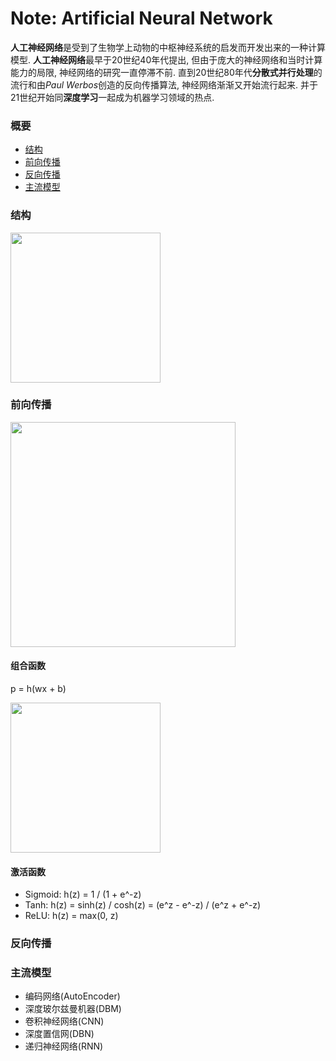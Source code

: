# Note: Artificial Neural Network
**人工神经网络**是受到了生物学上动物的中枢神经系统的启发而开发出来的一种计算模型.
**人工神经网络**最早于20世纪40年代提出, 但由于庞大的神经网络和当时计算能力的局限, 神经网络的研究一直停滞不前.
直到20世纪80年代**分散式并行处理**的流行和由*Paul Werbos*创造的反向传播算法, 神经网络渐渐又开始流行起来. 并于21世纪开始同**深度学习**一起成为机器学习领域的热点.

### 概要
* [结构](#结构)
* [前向传播](#前向传播)
* [反向传播](#反向传播)
* [主流模型](#主流模型)

### 结构
<img src="http://cs231n.github.io/assets/nn1/neural_net2.jpeg" height="240">

### 前向传播
<img src="http://ufldl.stanford.edu/tutorial/images/Network331.png" height="360">

#### 组合函数
p = h(wx + b)

<img src="http://ufldl.stanford.edu/tutorial/images/SingleNeuron.png" height="240">

#### 激活函数
- Sigmoid: h(z) = 1 / (1 + e^-z)
- Tanh: h(z) = sinh(z) / cosh(z) = (e^z - e^-z) / (e^z + e^-z)
- ReLU: h(z) = max(0, z)

### 反向传播

### 主流模型
- 编码网络(AutoEncoder)
- 深度玻尔兹曼机器(DBM)
- 卷积神经网络(CNN)
- 深度置信网(DBN)
- 递归神经网络(RNN)


